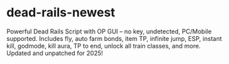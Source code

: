 # dead-rails-newest
Powerful Dead Rails Script with OP GUI – no key, undetected, PC/Mobile supported. Includes fly, auto farm bonds, item TP, infinite jump, ESP, instant kill, godmode, kill aura, TP to end, unlock all train classes, and more. Updated and unpatched for 2025!
